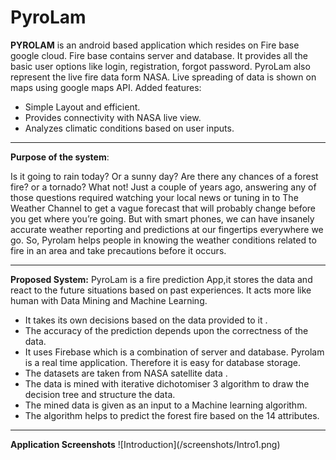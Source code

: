 # PyroLam

<b>PYROLAM</b> is an android based application which resides on Fire base google cloud.
Fire base contains server and database. It provides all the basic user options like login,
registration, forgot password. PyroLam also represent the live fire data form NASA.
Live spreading of data is shown on maps using google maps API.
Added features:
<ul>
<li> Simple Layout and efficient.</li>
<li> Provides connectivity with NASA live view.</li>
<li> Analyzes climatic conditions based on user inputs. </li>
</ul>
<hr>
<b>Purpose of the system</b>:

Is it going to rain today? Or a sunny day? Are there any chances of a forest fire? or a
tornado? What not! Just a couple of years ago, answering any of those questions required
watching your local news or tuning in to The Weather Channel to get a vague forecast
that will probably change before you get where you’re going. But with smart phones, we
can have insanely accurate weather reporting and predictions at our fingertips everywhere
we go.
So, Pyrolam helps people in knowing the weather conditions related to fire in an area and
take precautions before it occurs.

<hr>

<b>Proposed System:</b>
PyroLam is a fire prediction App,it stores the data and react to the future situations based
on past experiences.
It acts more like human with Data Mining and Machine Learning.
<ul>
<li> It takes its own decisions based on the data provided to it .</li>
<li> The accuracy of the prediction depends upon the correctness of the data.</li>
<li> It uses Firebase which is a combination of server and database. Pyrolam is a real
time application. Therefore it is easy for database storage.</li>

<li> The datasets are taken from NASA satellite data .</li>
<li> The data is mined with iterative dichotomiser 3 algorithm to draw the decision
tree and structure the data.</li>
<li> The mined data is given as an input to a Machine learning algorithm.</li>
<li> The algorithm helps to predict the forest fire based on the 14 attributes.</li>
</ul>
<hr>
<b>Application Screenshots</b>
![Introduction](/screenshots/Intro1.png)

